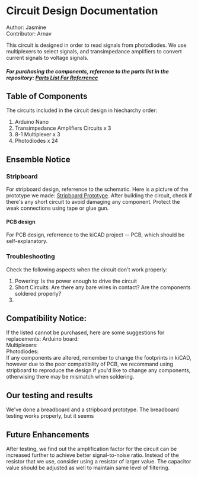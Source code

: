 # Circuit Design Documentation
Author: Jasmine  
Contributor: Arnav  

This circuit is designed in order to read signals from photodiodes. We use multiplexers to select signals, and transimpedance amplifiers to convert current signals to voltage signals.  
##### For purchasing the components, reference to the parts list in the repository: [Parts List For Referrence](https://github.com/ArnavKoshy/GM2-OptogeneticControl/blob/main/Testing%20Rig/PhotodiodeAmplification/parts_list.xlsx)  

## Table of Components
The circuits included in the circuit design in hiecharchy order:
1. Arduino Nano
2. Transimpedance Amplifiers Circuits x 3
3. 8-1 Multiplexer x 3
4. Photodiodes x 24


## Ensemble Notice
### Stripboard

For stripboard design, referrence to the schematic. Here is a picture of the prototype we made: [Stripboard Prototype](git01.jpg). After building the circuit, check if there's any short circuit to avoid damaging any component. Protect the weak connections using tape or glue gun.

#### PCB design
For PCB design, referrence to the kiCAD project -- PCB, which should be self-explanatory.  

### Troubleshooting
Check the following aspects when the circuit don't work properly:
1. Powering: Is the power enough to drive the circuit
2. Short Circuits: Are there any bare wires in contact? Are the components soldered properly? 
3. 

## Compatibility Notice:
If the listed cannot be purchased, here are some suggestions for replacements:
Arduino board:  
Multiplexers:  
Photodiodes:  
If any components are altered, remember to change the footprints in kiCAD, however due to the poor compatibility of PCB, we recommand using stripboard to reproduce the design if you'd like to change any components, otherwising there may be mismatch when soldering.


## Our testing and results

We've done a breadboard and a stripboard prototype. The breadboard testing works properly, but it seems

## Future Enhancements

After testing, we find out the amplification factor for the circuit can be increased further to achieve better signal-to-noise ratio. Instead of the resistor that we use, consider using a resistor of larger value. The capacitor value should be adjusted as well to maintain same level of filtering.
